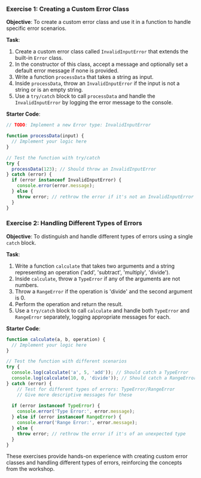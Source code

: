 
### Exercise 1: Creating a Custom Error Class

**Objective**: To create a custom error class and use it in a function to handle specific error scenarios.

**Task**:
1. Create a custom error class called `InvalidInputError` that extends the built-in `Error` class.
2. In the constructor of this class, accept a message and optionally set a default error message if none is provided.
3. Write a function `processData` that takes a string as input.
4. Inside `processData`, throw an `InvalidInputError` if the input is not a string or is an empty string.
5. Use a `try/catch` block to call `processData` and handle the `InvalidInputError` by logging the error message to the console.

**Starter Code**:
```javascript
// TODO: Implement a new Error type: InvalidInputError

function processData(input) {
  // Implement your logic here
}

// Test the function with try/catch
try {
  processData(123); // Should throw an InvalidInputError
} catch (error) {
  if (error instanceof InvalidInputError) {
    console.error(error.message);
  } else {
    throw error; // rethrow the error if it's not an InvalidInputError
  }
}
```

### Exercise 2: Handling Different Types of Errors

**Objective**: To distinguish and handle different types of errors using a single `catch` block.

**Task**:
1. Write a function `calculate` that takes two arguments and a string representing an operation ('add', 'subtract', 'multiply', 'divide').
2. Inside `calculate`, throw a `TypeError` if any of the arguments are not numbers.
3. Throw a `RangeError` if the operation is 'divide' and the second argument is 0.
4. Perform the operation and return the result.
5. Use a `try/catch` block to call `calculate` and handle both `TypeError` and `RangeError` separately, logging appropriate messages for each.

**Starter Code**:
```javascript
function calculate(a, b, operation) {
  // Implement your logic here
}

// Test the function with different scenarios
try {
  console.log(calculate('a', 5, 'add')); // Should catch a TypeError
  console.log(calculate(10, 0, 'divide')); // Should catch a RangeError
} catch (error) {
	// Test for different types of errors: TypeError/RangeError 
	// Give more descriptive messages for these
	
  if (error instanceof TypeError) {
    console.error('Type Error:', error.message);
  } else if (error instanceof RangeError) {
    console.error('Range Error:', error.message);
  } else {
    throw error; // rethrow the error if it's of an unexpected type
  }
}
```

These exercises provide hands-on experience with creating custom error classes and handling different types of errors, reinforcing the concepts from the workshop.